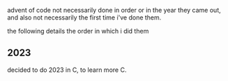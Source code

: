 advent of code not necessarily done in order or in the year they came out, and also not necessarily the first time i've done them.

the following details the order in which i did them

2023
----
decided to do 2023 in C, to learn more C.
